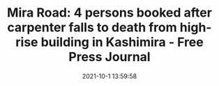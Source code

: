 ---
"title": "Mira Road: 4 persons booked after carpenter falls to death from high-rise building in Kashimira - Free Press Journal"
"date": "2021-10-1 13:59:58"
"feed_name": "GOOGLENEWSCONSTRUCTION"
"feed_website": "https://news.google.com/search?q=construction%2Bincident&hl=en-US&gl=US&ceid=US:en"
"feed_rss": "https://news.google.com/rss/search?q=construction%2Bincident&hl=en-US&gl=US&ceid=US:en"
"link": "https://www.freepressjournal.in/mumbai/mira-road-4-persons-booked-after-carpenter-falls-to-death-from-high-rise-building-in-kashimira"
"source": "{'href': 'https://www.freepressjournal.in', 'title': 'Free Press Journal'}"
"file": "_posts/2021-1-1-73d44b7b901150450fd751abebce90ec8fdf5ebe.md"
"accident": "0"
"drilling": "0"
"dead": "0"
"injured": "0"
"arrested": "0"
"where": "unknown site"
"causes": "unknown"
"place": "unknown place"
---